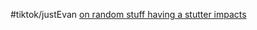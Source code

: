 #tiktok/justEvan  [on random stuff having a stutter impacts](https://www.tiktok.com/@evan.just.ev4n/video/6909930364735687941)
